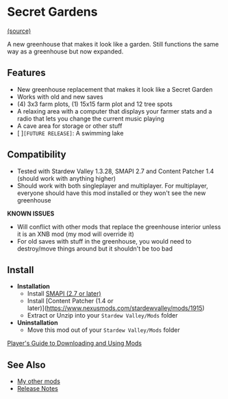 # Secret Gardens
[(source)](https://www.nexusmods.com/stardewvalley/mods/3067)

A new greenhouse that makes it look like a garden. Still functions the same way as a greenhouse but now expanded.

## Features
- New greenhouse replacement that makes it look like a Secret Garden
- Works with old and new saves
- (4) 3x3 farm plots, (1) 15x15 farm plot and 12 tree spots
- A relaxing area with a computer that displays your farmer stats and a radio that lets you change the current music playing
- A cave area for storage or other stuff
- [ ]```[FUTURE RELEASE]```: A swimming lake

## Compatibility
- Tested with Stardew Valley 1.3.28, SMAPI 2.7 and Content Patcher 1.4 (should work with anything higher)
- Should work with both singleplayer and multiplayer. For multiplayer, everyone should have this mod installed or they won't see the new greenhouse

**KNOWN ISSUES**
- Will conflict with other mods that replace the greenhouse interior unless it is an XNB mod (my mod will override it)
- For old saves with stuff in the greenhouse, you would need to destroy/move things around but it shouldn't be too bad

## Install
- **Installation**
  - Install [SMAPI (2.7 or later)﻿](https://www.nexusmods.com/stardewvalley/mods/2400)
  - Install [Content Patcher (1.4 or later)]﻿(https://www.nexusmods.com/stardewvalley/mods/1915)
  - Extract or Unzip into your ```Stardew Valley/Mods``` folder
- **Uninstallation**
  - Move this mod out of your ```Stardew Valley/Mods``` folder
  
[Player's Guide to Downloading and Using Mods](https://stardewvalleywiki.com/Modding:Player_Guide/Getting_Started)
## See Also
- [My other mods](https://www.nexusmods.com/users/55529772?tab=user+files)
- [Release Notes](https://github.com/JessebotX/StardewMods/blob/master/ContentPatcherMods/%5BCP%5D%20Secret%20Gardens/changelog.md)



